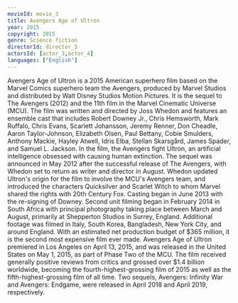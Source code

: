 ```yaml
---
movieId: movie_3
title: Avengers Age of Ultron
year: 2015
copyright: 2015
genre: Science fiction
directorId: director_3
actorsId: [actor_3,actor_4]
languages: ["English"]
---
```


Avengers Age of Ultron is a 2015 American superhero film based on the Marvel Comics superhero team the Avengers, produced by Marvel Studios and distributed by Walt Disney Studios Motion Pictures. It is the sequel to The Avengers (2012) and the 11th film in the Marvel Cinematic Universe (MCU). The film was written and directed by Joss Whedon and features an ensemble cast that includes Robert Downey Jr., Chris Hemsworth, Mark Ruffalo, Chris Evans, Scarlett Johansson, Jeremy Renner, Don Cheadle, Aaron Taylor-Johnson, Elizabeth Olsen, Paul Bettany, Cobie Smulders, Anthony Mackie, Hayley Atwell, Idris Elba, Stellan Skarsgård, James Spader, and Samuel L. Jackson. In the film, the Avengers fight Ultron, an artificial intelligence obsessed with causing human extinction.
The sequel was announced in May 2012 after the successful release of The Avengers, with Whedon set to return as writer and director in August. Whedon updated Ultron's origin for the film to involve the MCU's Avengers team, and introduced the characters Quicksilver and Scarlet Witch to whom Marvel shared the rights with 20th Century Fox. Casting began in June 2013 with the re-signing of Downey. Second unit filming began in February 2014 in South Africa with principal photography taking place between March and August, primarily at Shepperton Studios in Surrey, England. Additional footage was filmed in Italy, South Korea, Bangladesh, New York City, and around England. With an estimated net production budget of $365 million, it is the second most expensive film ever made.
Avengers Age of Ultron premiered in Los Angeles on April 13, 2015, and was released in the United States on May 1, 2015, as part of Phase Two of the MCU. The film received generally positive reviews from critics and grossed over $1.4 billion worldwide, becoming the fourth-highest-grossing film of 2015 as well as the fifth-highest-grossing film of all time. Two sequels, Avengers: Infinity War and Avengers: Endgame, were released in April 2018 and April 2019, respectively.
